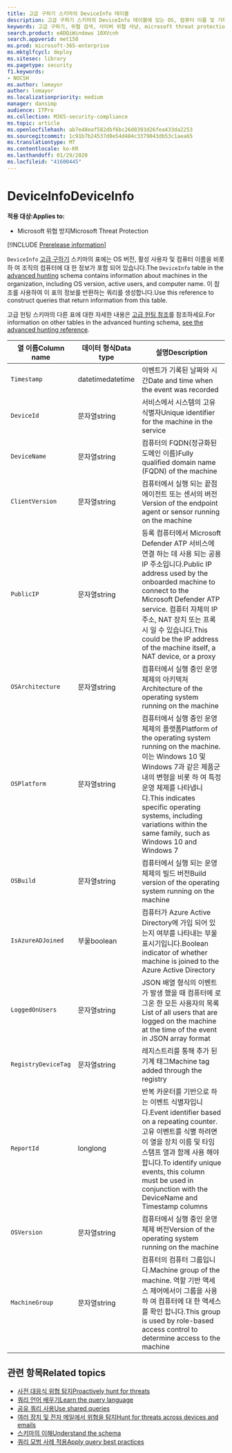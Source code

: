 ```yaml
---
title: 고급 구하기 스키마의 DeviceInfo 테이블
description: 고급 구하기 스키마의 DeviceInfo 테이블에 있는 OS, 컴퓨터 이름 및 기타 컴퓨터 정보에 대해 자세히 알아봅니다.
keywords: 고급 구하기, 위협 검색, 사이버 위협 사냥, microsoft threat protection, microsoft 365, mtp, m365, search, query, 원격 분석, 스키마 참조, kusto, table, column, data type, DeviceInfo, device, machine, OS, 플랫폼 , 사용자
search.product: eADQiWindows 10XVcnh
search.appverid: met150
ms.prod: microsoft-365-enterprise
ms.mktglfcycl: deploy
ms.sitesec: library
ms.pagetype: security
f1.keywords:
- NOCSH
ms.author: lomayor
author: lomayor
ms.localizationpriority: medium
manager: dansimp
audience: ITPro
ms.collection: M365-security-compliance
ms.topic: article
ms.openlocfilehash: ab7e48eaf582dbf6bc26d0393d26fea433da2253
ms.sourcegitcommit: 1c91b7b24537d0e54d484c3379043db53c1aea65
ms.translationtype: MT
ms.contentlocale: ko-KR
ms.lasthandoff: 01/29/2020
ms.locfileid: "41600445"
---
```

# <a name="deviceinfo"></a><span data-ttu-id="2aa1b-104">DeviceInfo</span><span class="sxs-lookup"><span data-stu-id="2aa1b-104">DeviceInfo</span></span>

<span data-ttu-id="2aa1b-105">**적용 대상:**</span><span class="sxs-lookup"><span data-stu-id="2aa1b-105">**Applies to:**</span></span>
- <span data-ttu-id="2aa1b-106">Microsoft 위협 방지</span><span class="sxs-lookup"><span data-stu-id="2aa1b-106">Microsoft Threat Protection</span></span>

[!INCLUDE [Prerelease information](../includes/prerelease.md)]

<span data-ttu-id="2aa1b-107">`DeviceInfo` [고급 구하기](advanced-hunting-overview.md) 스키마의 표에는 OS 버전, 활성 사용자 및 컴퓨터 이름을 비롯 하 여 조직의 컴퓨터에 대 한 정보가 포함 되어 있습니다.</span><span class="sxs-lookup"><span data-stu-id="2aa1b-107">The `DeviceInfo` table in the [advanced hunting](advanced-hunting-overview.md) schema contains information about machines in the organization, including OS version, active users, and computer name.</span></span> <span data-ttu-id="2aa1b-108">이 참조를 사용하여 이 표의 정보를 반환하는 쿼리를 생성합니다.</span><span class="sxs-lookup"><span data-stu-id="2aa1b-108">Use this reference to construct queries that return information from this table.</span></span>

<span data-ttu-id="2aa1b-109">고급 헌팅 스키마의 다른 표에 대한 자세한 내용은 [고급 헌팅 참조](advanced-hunting-schema-tables.md)를 참조하세요.</span><span class="sxs-lookup"><span data-stu-id="2aa1b-109">For information on other tables in the advanced hunting schema, [see the advanced hunting reference](advanced-hunting-schema-tables.md).</span></span>

| <span data-ttu-id="2aa1b-110">열 이름</span><span class="sxs-lookup"><span data-stu-id="2aa1b-110">Column name</span></span> | <span data-ttu-id="2aa1b-111">데이터 형식</span><span class="sxs-lookup"><span data-stu-id="2aa1b-111">Data type</span></span> | <span data-ttu-id="2aa1b-112">설명</span><span class="sxs-lookup"><span data-stu-id="2aa1b-112">Description</span></span> |
|-------------|-----------|-------------|
| `Timestamp` | <span data-ttu-id="2aa1b-113">datetime</span><span class="sxs-lookup"><span data-stu-id="2aa1b-113">datetime</span></span> | <span data-ttu-id="2aa1b-114">이벤트가 기록된 날짜와 시간</span><span class="sxs-lookup"><span data-stu-id="2aa1b-114">Date and time when the event was recorded</span></span> |
| `DeviceId` | <span data-ttu-id="2aa1b-115">문자열</span><span class="sxs-lookup"><span data-stu-id="2aa1b-115">string</span></span> | <span data-ttu-id="2aa1b-116">서비스에서 시스템의 고유 식별자</span><span class="sxs-lookup"><span data-stu-id="2aa1b-116">Unique identifier for the machine in the service</span></span> |
| `DeviceName` | <span data-ttu-id="2aa1b-117">문자열</span><span class="sxs-lookup"><span data-stu-id="2aa1b-117">string</span></span> | <span data-ttu-id="2aa1b-118">컴퓨터의 FQDN(정규화된 도메인 이름)</span><span class="sxs-lookup"><span data-stu-id="2aa1b-118">Fully qualified domain name (FQDN) of the machine</span></span> |
| `ClientVersion` | <span data-ttu-id="2aa1b-119">문자열</span><span class="sxs-lookup"><span data-stu-id="2aa1b-119">string</span></span> | <span data-ttu-id="2aa1b-120">컴퓨터에서 실행 되는 끝점 에이전트 또는 센서의 버전</span><span class="sxs-lookup"><span data-stu-id="2aa1b-120">Version of the endpoint agent or sensor running on the machine</span></span> |
| `PublicIP` | <span data-ttu-id="2aa1b-121">문자열</span><span class="sxs-lookup"><span data-stu-id="2aa1b-121">string</span></span> | <span data-ttu-id="2aa1b-122">등록 컴퓨터에서 Microsoft Defender ATP 서비스에 연결 하는 데 사용 되는 공용 IP 주소입니다.</span><span class="sxs-lookup"><span data-stu-id="2aa1b-122">Public IP address used by the onboarded machine to connect to the Microsoft Defender ATP service.</span></span> <span data-ttu-id="2aa1b-123">컴퓨터 자체의 IP 주소, NAT 장치 또는 프록시 일 수 있습니다.</span><span class="sxs-lookup"><span data-stu-id="2aa1b-123">This could be the IP address of the machine itself, a NAT device, or a proxy</span></span> |
| `OSArchitecture` | <span data-ttu-id="2aa1b-124">문자열</span><span class="sxs-lookup"><span data-stu-id="2aa1b-124">string</span></span> | <span data-ttu-id="2aa1b-125">컴퓨터에서 실행 중인 운영 체제의 아키텍처</span><span class="sxs-lookup"><span data-stu-id="2aa1b-125">Architecture of the operating system running on the machine</span></span> |
| `OSPlatform` | <span data-ttu-id="2aa1b-126">문자열</span><span class="sxs-lookup"><span data-stu-id="2aa1b-126">string</span></span> | <span data-ttu-id="2aa1b-127">컴퓨터에서 실행 중인 운영 체제의 플랫폼</span><span class="sxs-lookup"><span data-stu-id="2aa1b-127">Platform of the operating system running on the machine.</span></span> <span data-ttu-id="2aa1b-128">이는 Windows 10 및 Windows 7과 같은 제품군 내의 변형을 비롯 하 여 특정 운영 체제를 나타냅니다.</span><span class="sxs-lookup"><span data-stu-id="2aa1b-128">This indicates specific operating systems, including variations within the same family, such as Windows 10 and Windows 7</span></span> |
| `OSBuild` | <span data-ttu-id="2aa1b-129">문자열</span><span class="sxs-lookup"><span data-stu-id="2aa1b-129">string</span></span> | <span data-ttu-id="2aa1b-130">컴퓨터에서 실행 되는 운영 체제의 빌드 버전</span><span class="sxs-lookup"><span data-stu-id="2aa1b-130">Build version of the operating system running on the machine</span></span> |
| `IsAzureADJoined` | <span data-ttu-id="2aa1b-131">부울</span><span class="sxs-lookup"><span data-stu-id="2aa1b-131">boolean</span></span> | <span data-ttu-id="2aa1b-132">컴퓨터가 Azure Active Directory에 가입 되어 있는지 여부를 나타내는 부울 표시기입니다.</span><span class="sxs-lookup"><span data-stu-id="2aa1b-132">Boolean indicator of whether machine is joined to the Azure Active Directory</span></span> |
| `LoggedOnUsers` | <span data-ttu-id="2aa1b-133">문자열</span><span class="sxs-lookup"><span data-stu-id="2aa1b-133">string</span></span> | <span data-ttu-id="2aa1b-134">JSON 배열 형식의 이벤트가 발생 했을 때 컴퓨터에 로그온 한 모든 사용자의 목록</span><span class="sxs-lookup"><span data-stu-id="2aa1b-134">List of all users that are logged on the machine at the time of the event in JSON array format</span></span> |
| `RegistryDeviceTag` | <span data-ttu-id="2aa1b-135">문자열</span><span class="sxs-lookup"><span data-stu-id="2aa1b-135">string</span></span> | <span data-ttu-id="2aa1b-136">레지스트리를 통해 추가 된 기계 태그</span><span class="sxs-lookup"><span data-stu-id="2aa1b-136">Machine tag added through the registry</span></span> |
| `ReportId` | <span data-ttu-id="2aa1b-137">long</span><span class="sxs-lookup"><span data-stu-id="2aa1b-137">long</span></span> | <span data-ttu-id="2aa1b-138">반복 카운터를 기반으로 하는 이벤트 식별자입니다.</span><span class="sxs-lookup"><span data-stu-id="2aa1b-138">Event identifier based on a repeating counter.</span></span> <span data-ttu-id="2aa1b-139">고유 이벤트를 식별 하려면이 열을 장치 이름 및 타임 스탬프 열과 함께 사용 해야 합니다.</span><span class="sxs-lookup"><span data-stu-id="2aa1b-139">To identify unique events, this column must be used in conjunction with the DeviceName and Timestamp columns</span></span> |
| `OSVersion` | <span data-ttu-id="2aa1b-140">문자열</span><span class="sxs-lookup"><span data-stu-id="2aa1b-140">string</span></span> | <span data-ttu-id="2aa1b-141">컴퓨터에서 실행 중인 운영 체제 버전</span><span class="sxs-lookup"><span data-stu-id="2aa1b-141">Version of the operating system running on the machine</span></span> |
| `MachineGroup` | <span data-ttu-id="2aa1b-142">문자열</span><span class="sxs-lookup"><span data-stu-id="2aa1b-142">string</span></span> | <span data-ttu-id="2aa1b-143">컴퓨터의 컴퓨터 그룹입니다.</span><span class="sxs-lookup"><span data-stu-id="2aa1b-143">Machine group of the machine.</span></span> <span data-ttu-id="2aa1b-144">역할 기반 액세스 제어에서이 그룹을 사용 하 여 컴퓨터에 대 한 액세스를 확인 합니다.</span><span class="sxs-lookup"><span data-stu-id="2aa1b-144">This group is used by role-based access control to determine access to the machine</span></span> |

## <a name="related-topics"></a><span data-ttu-id="2aa1b-145">관련 항목</span><span class="sxs-lookup"><span data-stu-id="2aa1b-145">Related topics</span></span>
- [<span data-ttu-id="2aa1b-146">사전 대응식 위협 탐지</span><span class="sxs-lookup"><span data-stu-id="2aa1b-146">Proactively hunt for threats</span></span>](advanced-hunting-overview.md)
- [<span data-ttu-id="2aa1b-147">쿼리 언어 배우기</span><span class="sxs-lookup"><span data-stu-id="2aa1b-147">Learn the query language</span></span>](advanced-hunting-query-language.md)
- [<span data-ttu-id="2aa1b-148">공유 쿼리 사용</span><span class="sxs-lookup"><span data-stu-id="2aa1b-148">Use shared queries</span></span>](advanced-hunting-shared-queries.md)
- [<span data-ttu-id="2aa1b-149">여러 장치 및 전자 메일에서 위협을 탐지</span><span class="sxs-lookup"><span data-stu-id="2aa1b-149">Hunt for threats across devices and emails</span></span>](advanced-hunting-query-emails-devices.md)
- [<span data-ttu-id="2aa1b-150">스키마의 이해</span><span class="sxs-lookup"><span data-stu-id="2aa1b-150">Understand the schema</span></span>](advanced-hunting-schema-tables.md)
- [<span data-ttu-id="2aa1b-151">쿼리 모범 사례 적용</span><span class="sxs-lookup"><span data-stu-id="2aa1b-151">Apply query best practices</span></span>](advanced-hunting-best-practices.md)